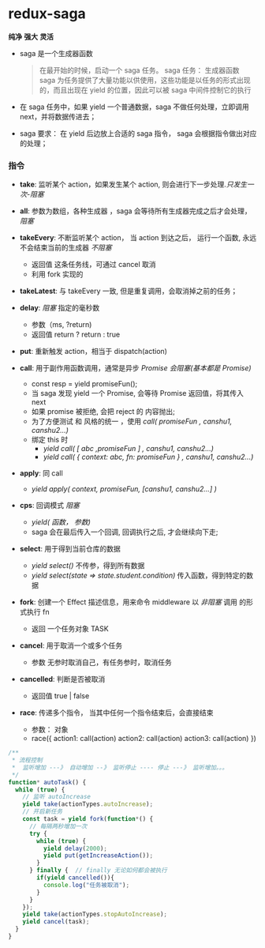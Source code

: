 # redux-saga

**纯净** **强大** **灵活**

- saga 是一个生成器函数

  > 在最开始的时候，启动一个 saga 任务。
  > saga 任务： 生成器函数
  > saga 为任务提供了大量功能以供使用，这些功能是以任务的形式出现的，而且出现在 yield 的位置，因此可以被 saga 中间件控制它的执行

- 在 saga 任务中，如果 yield 一个普通数据，saga 不做任何处理，立即调用 next，并将数据传进去；
- saga 要求： 在 yield 后边放上合适的 saga 指令， saga 会根据指令做出对应的处理；

### 指令

- **take**: 监听某个 action，如果发生某个 action, 则会进行下一步处理._只发生一次_-_阻塞_

- **all**: 参数为数组，各种生成器 ，saga 会等待所有生成器完成之后才会处理，_阻塞_

- **takeEvery**: 不断监听某个 action， 当 action 到达之后， 运行一个函数, 永远不会结束当前的生成器 _不阻塞_

  - 返回值 这条任务线，可通过 cancel 取消
  - 利用 fork 实现的

- **takeLatest**: 与 takeEvery 一致, 但是重复调用，会取消掉之前的任务；

- **delay**: _阻塞_ 指定的毫秒数

  - 参数（ms, ?return)
  - 返回值 return ? return : true

- **put**: 重新触发 action，相当于 dispatch(action)

- **call**: 用于副作用函数调用，通常是异步 _Promise 会阻塞(基本都是 Promise)_

  - const resp = yield promiseFun();
  - 当 saga 发现 yield 一个 Promise, 会等待 Promise 返回值，将其传入 next
  - 如果 promise 被拒绝, 会把 reject 的 内容抛出;
  - 为了方便测试 和 风格的统一 ，使用 _call( promiseFun , canshu1, canshu2...)_
  - 绑定 this 时
    - _yield call( [ abc ,promiseFun ] , canshu1, canshu2...)_
    - _yield call( { context: abc, fn: promiseFun } , canshu1, canshu2...)_

- **apply**: 同 call

  - _yield apply( context, promiseFun, [canshu1, canshu2...] )_

- **cps**: 回调模式 _阻塞_

  - _yield( 函数， 参数)_
  - saga 会在最后传入一个回调, 回调执行之后, 才会继续向下走;

- **select**: 用于得到当前仓库的数据

  - _yield select()_ 不传参，得到所有数据
  - _yield select(state => state.student.condition)_ 传入函数，得到特定的数据

- **fork**: 创建一个 Effect 描述信息，用来命令 middleware 以 _非阻塞_ 调用 的形式执行 fn

  - 返回 一个任务对象 TASK

- **cancel**: 用于取消一个或多个任务

  - 参数 无参时取消自己，有任务参时，取消任务

- **cancelled**: 判断是否被取消
  - 返回值 true | false

- **race**: 传递多个指令， 当其中任何一个指令结束后，会直接结束
  - 参数： 对象
  - race({
      action1: call(action)
      action2: call(action)
      action3: call(action)
    })

```js
/**
 * 流程控制
 *  监听增加 ---》 自动增加 --》 监听停止 ---- 停止 ---》 监听增加。。。
 */
function* autoTask() {
  while (true) {
    // 监听 autoIncrease
    yield take(actionTypes.autoIncrease);
    // 开启新任务
    const task = yield fork(function*() {
      // 每隔两秒增加一次
      try {
        while (true) {
          yield delay(2000);
          yield put(getIncreaseAction());
        }
      } finally {  // finally 无论如何都会被执行
        if(yield cancelled()){
          console.log("任务被取消");
        }
      }
    });
    yield take(actionTypes.stopAutoIncrease);
    yield cancel(task);
  }
}
```
